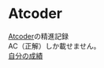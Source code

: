 # Atcoder
[Atcoder](https://atcoder.jp/?lang=ja)の精進記録  
AC（正解）しか載せません。  
[自分の成績](https://atcoder.jp/users/momoh)
